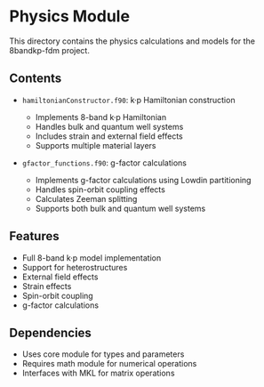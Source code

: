 # Physics Module

This directory contains the physics calculations and models for the 8bandkp-fdm project.

## Contents

* `hamiltonianConstructor.f90`: k·p Hamiltonian construction
  - Implements 8-band k·p Hamiltonian
  - Handles bulk and quantum well systems
  - Includes strain and external field effects
  - Supports multiple material layers

* `gfactor_functions.f90`: g-factor calculations
  - Implements g-factor calculations using Lowdin partitioning
  - Handles spin-orbit coupling effects
  - Calculates Zeeman splitting
  - Supports both bulk and quantum well systems

## Features

* Full 8-band k·p model implementation
* Support for heterostructures
* External field effects
* Strain effects
* Spin-orbit coupling
* g-factor calculations

## Dependencies

* Uses core module for types and parameters
* Requires math module for numerical operations
* Interfaces with MKL for matrix operations 